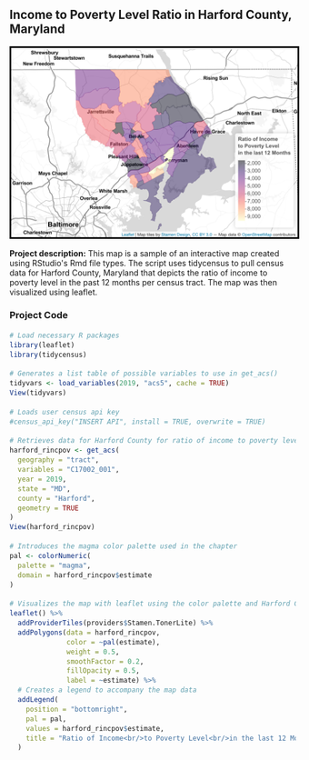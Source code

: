 ## Income to Poverty Level Ratio in Harford County, Maryland 

<img style="border:3px solid black;" src="Project486.1/Screen Shot 2022-02-21 at 10.09.36 PM.png?raw=true"/>

**Project description:** This map is a sample of an interactive map created using RStudio's Rmd file types. The script uses tidycensus to pull census data for Harford County, Maryland that depicts the ratio of income to poverty level in the past 12 months per census tract. The map was then visualized using leaflet. 

### Project Code

```r
# Load necessary R packages
library(leaflet)
library(tidycensus)

# Generates a list table of possible variables to use in get_acs()
tidyvars <- load_variables(2019, "acs5", cache = TRUE)
View(tidyvars)

# Loads user census api key
#census_api_key("INSERT API", install = TRUE, overwrite = TRUE)

# Retrieves data for Harford County for ratio of income to poverty level in the past 12 months
harford_rincpov <- get_acs(
  geography = "tract",
  variables = "C17002_001",
  year = 2019,
  state = "MD",
  county = "Harford",
  geometry = TRUE
)
View(harford_rincpov)

# Introduces the magma color palette used in the chapter
pal <- colorNumeric(
  palette = "magma",
  domain = harford_rincpov$estimate
)

# Visualizes the map with leaflet using the color palette and Harford County data
leaflet() %>%
  addProviderTiles(providers$Stamen.TonerLite) %>%
  addPolygons(data = harford_rincpov,
              color = ~pal(estimate),
              weight = 0.5,
              smoothFactor = 0.2,
              fillOpacity = 0.5,
              label = ~estimate) %>%
  # Creates a legend to accompany the map data
  addLegend(
    position = "bottomright",
    pal = pal,
    values = harford_rincpov$estimate,
    title = "Ratio of Income<br/>to Poverty Level<br/>in the last 12 Months"
  )
```

